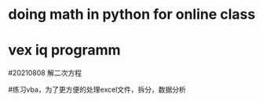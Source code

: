 # doing math in python for online class
# vex iq programm
#20210808 解二次方程

#练习vba，为了更方便的处理excel文件，拆分，数据分析
